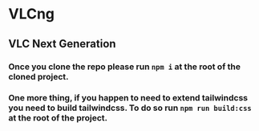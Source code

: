 # VLCng

## VLC Next Generation

### Once you clone the repo please run `npm i` at the root of the cloned project.

### One more thing, if you happen to need to extend tailwindcss you need to build tailwindcss. To do so run `npm run build:css` at the root of the project.
